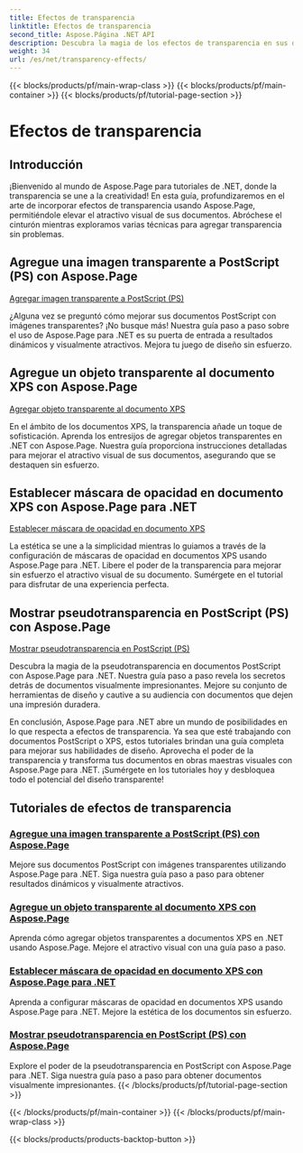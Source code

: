 ```yaml
---
title: Efectos de transparencia
linktitle: Efectos de transparencia
second_title: Aspose.Página .NET API
description: Descubra la magia de los efectos de transparencia en sus documentos con Aspose.Page .NET. Mejore su diseño con tutoriales paso a paso para obtener impresionantes mejoras visuales.
weight: 34
url: /es/net/transparency-effects/
---
```


{{< blocks/products/pf/main-wrap-class >}}
{{< blocks/products/pf/main-container >}}
{{< blocks/products/pf/tutorial-page-section >}}

# Efectos de transparencia


## Introducción

¡Bienvenido al mundo de Aspose.Page para tutoriales de .NET, donde la transparencia se une a la creatividad! En esta guía, profundizaremos en el arte de incorporar efectos de transparencia usando Aspose.Page, permitiéndole elevar el atractivo visual de sus documentos. Abróchese el cinturón mientras exploramos varias técnicas para agregar transparencia sin problemas.

## Agregue una imagen transparente a PostScript (PS) con Aspose.Page
[Agregar imagen transparente a PostScript (PS)](./add-transparent-image-to-postscript-ps/)

¿Alguna vez se preguntó cómo mejorar sus documentos PostScript con imágenes transparentes? ¡No busque más! Nuestra guía paso a paso sobre el uso de Aspose.Page para .NET es su puerta de entrada a resultados dinámicos y visualmente atractivos. Mejora tu juego de diseño sin esfuerzo.

## Agregue un objeto transparente al documento XPS con Aspose.Page
[Agregar objeto transparente al documento XPS](./add-transparent-object-to-xps-document/)

En el ámbito de los documentos XPS, la transparencia añade un toque de sofisticación. Aprenda los entresijos de agregar objetos transparentes en .NET con Aspose.Page. Nuestra guía proporciona instrucciones detalladas para mejorar el atractivo visual de sus documentos, asegurando que se destaquen sin esfuerzo.

## Establecer máscara de opacidad en documento XPS con Aspose.Page para .NET
[Establecer máscara de opacidad en documento XPS](./set-opacity-mask-in-xps-document/)

La estética se une a la simplicidad mientras lo guiamos a través de la configuración de máscaras de opacidad en documentos XPS usando Aspose.Page para .NET. Libere el poder de la transparencia para mejorar sin esfuerzo el atractivo visual de su documento. Sumérgete en el tutorial para disfrutar de una experiencia perfecta.

## Mostrar pseudotransparencia en PostScript (PS) con Aspose.Page
[Mostrar pseudotransparencia en PostScript (PS)](./show-pseudo-transparency-in-postscript-ps/)

Descubra la magia de la pseudotransparencia en documentos PostScript con Aspose.Page para .NET. Nuestra guía paso a paso revela los secretos detrás de documentos visualmente impresionantes. Mejore su conjunto de herramientas de diseño y cautive a su audiencia con documentos que dejen una impresión duradera.

En conclusión, Aspose.Page para .NET abre un mundo de posibilidades en lo que respecta a efectos de transparencia. Ya sea que esté trabajando con documentos PostScript o XPS, estos tutoriales brindan una guía completa para mejorar sus habilidades de diseño. Aprovecha el poder de la transparencia y transforma tus documentos en obras maestras visuales con Aspose.Page para .NET. ¡Sumérgete en los tutoriales hoy y desbloquea todo el potencial del diseño transparente!
## Tutoriales de efectos de transparencia
### [Agregue una imagen transparente a PostScript (PS) con Aspose.Page](./add-transparent-image-to-postscript-ps/)
Mejore sus documentos PostScript con imágenes transparentes utilizando Aspose.Page para .NET. Siga nuestra guía paso a paso para obtener resultados dinámicos y visualmente atractivos.
### [Agregue un objeto transparente al documento XPS con Aspose.Page](./add-transparent-object-to-xps-document/)
Aprenda cómo agregar objetos transparentes a documentos XPS en .NET usando Aspose.Page. Mejore el atractivo visual con una guía paso a paso.
### [Establecer máscara de opacidad en documento XPS con Aspose.Page para .NET](./set-opacity-mask-in-xps-document/)
Aprenda a configurar máscaras de opacidad en documentos XPS usando Aspose.Page para .NET. Mejore la estética de los documentos sin esfuerzo.
### [Mostrar pseudotransparencia en PostScript (PS) con Aspose.Page](./show-pseudo-transparency-in-postscript-ps/)
Explore el poder de la pseudotransparencia en PostScript con Aspose.Page para .NET. Siga nuestra guía paso a paso para obtener documentos visualmente impresionantes.
{{< /blocks/products/pf/tutorial-page-section >}}

{{< /blocks/products/pf/main-container >}}
{{< /blocks/products/pf/main-wrap-class >}}

{{< blocks/products/products-backtop-button >}}
